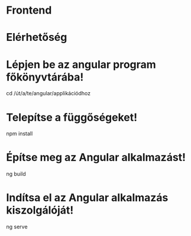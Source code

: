 # Frontend

# Elérhetőség

# Lépjen be az angular program főkönyvtárába!
cd /út/a/te/angular/applikációdhoz

# Telepítse a függőségeket! 
npm install

# Építse meg az Angular alkalmazást!
ng build

# Indítsa el az Angular alkalmazás kiszolgálóját!
ng serve

